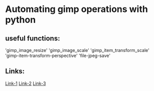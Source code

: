 # Automating gimp operations with python

## useful functions:
'gimp_image_resize'
'gimp_image_scale'
'gimp_item_transform_scale'
'gimp-item-transform-perspective'
'file-jpeg-save'

## Links:
[Link-1](https://ntcore.com/?p=509)
[Link-2](https://stackoverflow.com/questions/35819129/how-to-use-pycharm-for-gimp-plugin-development)
[Link-3](https://stackoverflow.com/questions/18986723/python-cant-import-gimpfu)
